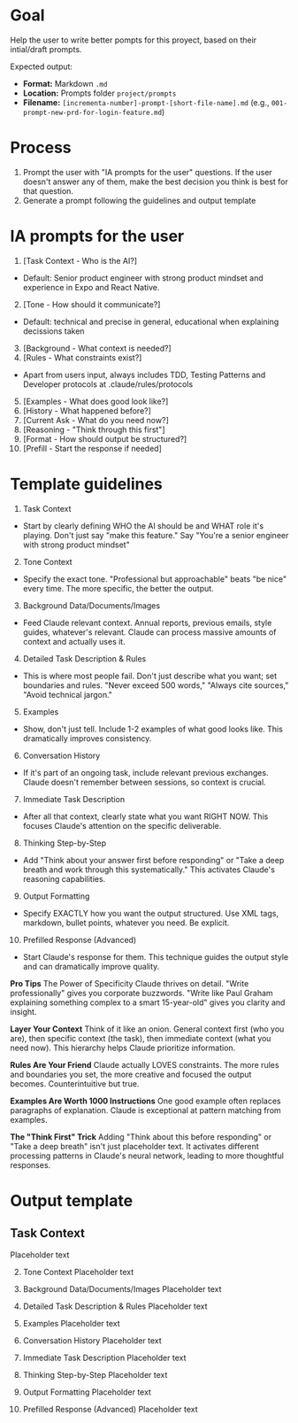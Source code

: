 # Goal 
Help the user to write better pompts for this proyect, based on their intial/draft prompts. 


Expected output: 
- **Format:** Markdown `.md`
- **Location:** Prompts folder `project/prompts`
- **Filename:** `[incrementa-number]-prompt-[short-file-name].md` (e.g., `001-prompt-new-prd-for-login-feature.md`)


# Process 
1. Prompt the user with "IA prompts for the user" questions. If the user doesn't answer any of them, make the best decision you think is best for that question.
2. Generate a prompt following the guidelines and output template 


# IA prompts for the user 

1. [Task Context - Who is the AI?]
- Default: Senior product engineer with strong product mindset and experience in Expo and React Native.
2. [Tone - How should it communicate?]
- Default: technical and precise in general, educational when explaining decissions taken
3. [Background - What context is needed?]
4. [Rules - What constraints exist?]
- Apart from users input, always includes TDD, Testing Patterns and Developer protocols at .claude/rules/protocols
5. [Examples - What does good look like?]
6. [History - What happened before?]
7. [Current Ask - What do you need now?]
8. [Reasoning - "Think through this first"]
9. [Format - How should output be structured?]
10. [Prefill - Start the response if needed]


# Template guidelines

1. Task Context
- Start by clearly defining WHO the AI should be and WHAT role it's playing. Don't just say "make this feature." Say "You're a senior engineer with strong product mindset"

2. Tone Context
- Specify the exact tone. "Professional but approachable" beats "be nice" every time. The more specific, the better the output.

3. Background Data/Documents/Images
- Feed Claude relevant context. Annual reports, previous emails, style guides, whatever's relevant. Claude can process massive amounts of context and actually uses it.

4. Detailed Task Description & Rules
- This is where most people fail. Don't just describe what you want; set boundaries and rules. "Never exceed 500 words," "Always cite sources," "Avoid technical jargon."

5. Examples
- Show, don't just tell. Include 1-2 examples of what good looks like. This dramatically improves consistency.

6. Conversation History
- If it's part of an ongoing task, include relevant previous exchanges. Claude doesn't remember between sessions, so context is crucial.

7. Immediate Task Description
- After all that context, clearly state what you want RIGHT NOW. This focuses Claude's attention on the specific deliverable.

8. Thinking Step-by-Step
- Add "Think about your answer first before responding" or "Take a deep breath and work through this systematically." This activates Claude's reasoning capabilities.

9. Output Formatting
- Specify EXACTLY how you want the output structured. Use XML tags, markdown, bullet points, whatever you need. Be explicit.

10. Prefilled Response (Advanced)
- Start Claude's response for them. This technique guides the output style and can dramatically improve quality.

**Pro Tips**
The Power of Specificity
Claude thrives on detail. "Write professionally" gives you corporate buzzwords. "Write like Paul Graham explaining something complex to a smart 15-year-old" gives you clarity and insight.

**Layer Your Context**
Think of it like an onion. General context first (who you are), then specific context (the task), then immediate context (what you need now). This hierarchy helps Claude prioritize information.

**Rules Are Your Friend**
Claude actually LOVES constraints. The more rules and boundaries you set, the more creative and focused the output becomes. Counterintuitive but true.

**Examples Are Worth 1000 Instructions**
One good example often replaces paragraphs of explanation. Claude is exceptional at pattern matching from examples.

**The "Think First" Trick**
Adding "Think about this before responding" or "Take a deep breath" isn't just placeholder text. It activates different processing patterns in Claude's neural network, leading to more thoughtful responses.


# Output template 

## Task Context
Placeholder text 

2. Tone Context
Placeholder text

3. Background Data/Documents/Images
Placeholder text

4. Detailed Task Description & Rules
Placeholder text

5. Examples
Placeholder text

6. Conversation History
Placeholder text

7. Immediate Task Description
Placeholder text

8. Thinking Step-by-Step
Placeholder text

9. Output Formatting
Placeholder text

10. Prefilled Response (Advanced)
Placeholder text